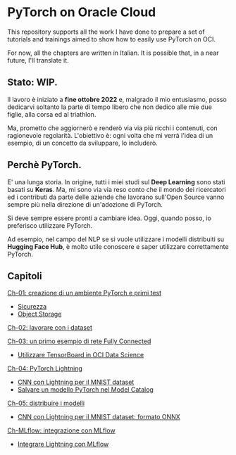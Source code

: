 # PyTorch on Oracle Cloud
This repository supports all the work I have done to prepare a set of tutorials and trainings aimed to show how to easily use PyTorch on OCI.

For now, all the chapters are written in Italian. It is possible that, in a near future, I'll translate it.

## Stato: WIP.
Il lavoro è iniziato a **fine ottobre 2022** e, malgrado il mio entusiasmo, posso dedicarvi soltanto la parte di tempo libero che non dedico alle mie due figlie, alla corsa ed al triathlon.

Ma, prometto che aggiornerò e renderò via via più ricchi i contenuti, con ragionevole regolarità. L'obiettivo è: ogni volta che mi verrà l'idea di un esempio, di un concetto da sviluppare, lo includerò.

## Perchè PyTorch.
E' una lunga storia. In origine, tutti i miei studi sul **Deep Learning** sono stati basati su **Keras**. Ma, mi sono via via reso conto che il mondo dei ricercatori ed i contributi da parte delle aziende che lavorano sull'Open Source vanno sempre più nella direzione di un'adozione di PyTorch.

Si deve sempre essere pronti a cambiare idea. Oggi, quando posso, io preferisco utilizzare PyTorch.

Ad esempio, nel campo del NLP se si vuole utilizzare i modelli distribuiti su **Hugging Face Hub**, è molto utile conoscere e saper utilizzare correttamente PyTorch.

## Capitoli
[Ch-01: creazione di un ambiente PyTorch e primi test](./ch-01/ch-01.md)
* [Sicurezza](./ch-01/security.md)
* [Object Storage](./ch-01/ch-01-object-storage.md)

[Ch-02: lavorare con i dataset](./ch-02/ch-02.md)

[Ch-03: un primo esempio di rete Fully Connected](./ch-03/ch-03.md)
* [Utilizzare TensorBoard in OCI Data Science](./ch-03/tensorboard.md)

[Ch-04: PyTorch Lightning](./ch-04/ch-04.md)
* [CNN con Lightning per il MNIST dataset](./ch-04/lightning_mnist_cnn.ipynb)
* [Salvare un modello PyTorch nel Model Catalog](./ch-04/pytorch_model_catalog.ipynb)

[Ch-05: distribuire i modelli](./ch-05/ch-05.md)
* [CNN con Lightning per il MNIST dataset: formato ONNX](./ch-05/lightning_to_onnx.ipynb)

[Ch-MLflow: integrazione con MLflow](./ch-mlflow.md)
* [Integrare Lightning con MLflow](./ch-mlflow/lightning_mnist_cnn_mlflow.ipynb)
